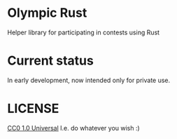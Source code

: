 # Olympic Rust
Helper library for participating in contests using Rust

# Current status
In early development, now intended only for private use.

# LICENSE
[CC0 1.0 Universal](https://creativecommons.org/publicdomain/zero/1.0/) I.e. do whatever you wish :)
